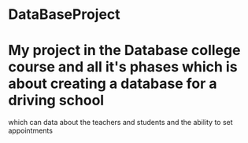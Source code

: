 # DataBaseProject
# My project in the Database college course and all it's phases which is about creating a database for a driving school 
which can data about the teachers and students and the ability to set appointments

